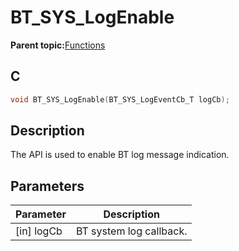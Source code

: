 # BT\_SYS\_LogEnable

**Parent topic:**[Functions](GUID-3BA3D179-61EF-4BA9-B3F7-837E2DFA76A4.md)

## C

```c
void BT_SYS_LogEnable(BT_SYS_LogEventCb_T logCb);
```

## Description

The API is used to enable BT log message indication.

## Parameters

|Parameter|Description|
|---------|-----------|
|\[in\] logCb|BT system log callback.|

